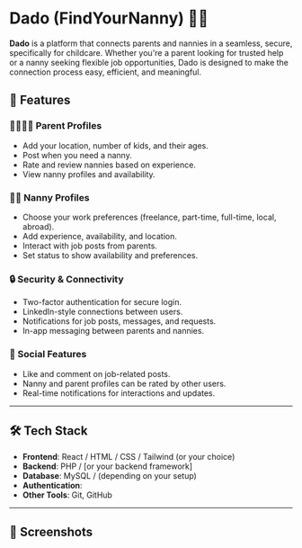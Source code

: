 # Dado (FindYourNanny) 👶✨

**Dado** is a platform that connects parents and nannies in a seamless, secure, specifically for childcare. Whether you're a parent looking for trusted help or a nanny seeking flexible job opportunities, Dado is designed to make the connection process easy, efficient, and meaningful.

## 🚀 Features

### 👨‍👩‍👧‍👦 Parent Profiles
- Add your location, number of kids, and their ages.
- Post when you need a nanny.
- Rate and review nannies based on experience.
- View nanny profiles and availability.

### 🧑‍🍼 Nanny Profiles
- Choose your work preferences (freelance, part-time, full-time, local, abroad).
- Add experience, availability, and location.
- Interact with job posts from parents.
- Set status to show availability and preferences.

### 🔒 Security & Connectivity
- Two-factor authentication for secure login.
- LinkedIn-style connections between users.
- Notifications for job posts, messages, and requests.
- In-app messaging between parents and nannies.

### 💬 Social Features
- Like and comment on job-related posts.
- Nanny and parent profiles can be rated by other users.
- Real-time notifications for interactions and updates.

---

## 🛠️ Tech Stack

- **Frontend**: React / HTML / CSS / Tailwind (or your choice)
- **Backend**: PHP / [or your backend framework]
- **Database**: MySQL / (depending on your setup)
- **Authentication**: 
- **Other Tools**: Git, GitHub

---

## 📸 Screenshots
